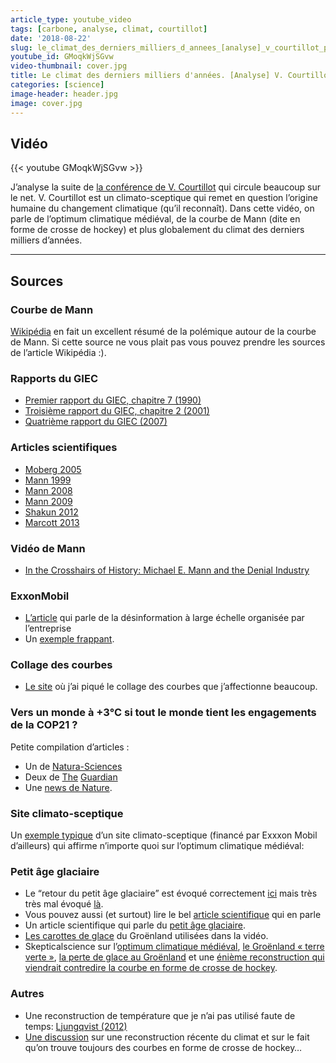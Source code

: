 ```yaml
---
article_type: youtube_video
tags: [carbone, analyse, climat, courtillot]
date: '2018-08-22'
slug: le_climat_des_derniers_milliers_d_annees_[analyse]_v_courtillot_part_2
youtube_id: GMoqkWjSGvw
video-thumbnail: cover.jpg
title: Le climat des derniers milliers d'années. [Analyse] V. Courtillot Part. 2
categories: [science]
image-header: header.jpg
image: cover.jpg
---
```


## Vidéo

{{< youtube GMoqkWjSGvw >}}

J’analyse la suite de [la conférence de V.
Courtillot](https://www.youtube.com/watch?v=uXeRbbM2AjY) qui circule
beaucoup sur le net. V. Courtillot est un climato-sceptique qui remet en
question l’origine humaine du changement climatique (qu’il reconnaît).
Dans cette vidéo, on parle de l’optimum climatique médiéval, de la courbe
de Mann (dite en forme de crosse de hockey) et plus globalement du climat
des derniers milliers d’années.


<hr>

## Sources

### Courbe de Mann

[Wikipédia](https://en.wikipedia.org/wiki/Hockey_stick_controversy) en fait un excellent résumé de la polémique autour de la courbe de Mann. Si cette source ne vous plait pas vous pouvez prendre les sources de l’article Wikipédia :).

### Rapports du GIEC

- [Premier rapport du GIEC, chapitre 7 (1990)](http://www.ipcc.ch/ipccreports/far/wg_I/ipcc_far_wg_I_chapter_07.pdf)
- [Troisième rapport du GIEC, chapitre 2 (2001)](https://www.ipcc.ch/ipccreports/tar/wg1/pdf/TAR-02.PDF)  
- [Quatrième rapport du GIEC (2007)](http://www.ipcc.ch/pdf/assessment-report/ar4/wg1/ar4-wg1-chapter6.pdf)  

### Articles scientifiques

- [Moberg 2005](https://www.nature.com/articles/nature03265)  
- [Mann 1999](https://agupubs.onlinelibrary.wiley.com/doi/epdf/10.1029/1999GL900070)  
- [Mann 2008](http://www.pnas.org/content/105/36/13252)  
- [Mann 2009](http://www.meteo.psu.edu/holocene/public_html/shared/articles/MannetalScience09.pdf)  
- [Shakun 2012](https://www.nature.com/articles/nature10915)  
- [Marcott 2013](http://science.sciencemag.org/content/339/6124/1198)  

### Vidéo de Mann

- [In the Crosshairs of History: Michael E. Mann and the Denial Industry](https://www.youtube.com/watch?v=gor8oxf9qLQ&feature=youtu.be)  

### ExxonMobil
- [L’article](http://iopscience.iop.org/article/10.1088/1748-9326/aa815f) qui parle de la désinformation à large échelle organisée par l’entreprise
- Un [exemple frappant](https://tamino.wordpress.com/2015/10/22/spot-the-denial/).

### Collage des courbes

- [Le site](https://tamino.wordpress.com/2013/03/22/global-temperature-change-the-big-picture/) où j’ai piqué le collage des courbes que j’affectionne beaucoup.

### Vers un monde à +3°C si tout le monde tient les engagements de la COP21 ?

Petite compilation d’articles :

- Un de [Natura-Sciences](http://www.natura-sciences.com/environnement/cop-21-rechauffement-3-degres911.html)
- Deux de [The](https://www.theguardian.com/environment/2015/dec/12/paris-climate-deal-key-points) [Guardian](https://www.theguardian.com/environment/2016/nov/03/world-on-track-for-3c-of-warming-under-current-global-climate-pledges-warns-un)
- Une [news de Nature](https://www.nature.com/news/prove-paris-was-more-than-paper-promises-1.22378).

### Site climato-sceptique

Un [exemple typique](http://www.co2science.org/subject/m/summaries/mwpantarctica.php) d’un site climato-sceptique (financé par Exxxon Mobil d’ailleurs) qui affirme n’importe quoi sur l’optimum climatique médiéval:

### Petit âge glaciaire

- Le “retour du petit âge glaciaire” est évoqué correctement [ici](https://www.theguardian.com/environment/climate-consensus-97-per-cent/2018/jan/09/the-imminent-mini-ice-age-myth-is-back-and-its-still-wrong) mais très très mal évoqué [là](https://www.contrepoints.org/2015/07/17/214380-une-nouvelle-ere-glaciaire-se-profile-a-lhorizon-2030).
- Vous pouvez aussi (et surtout) lire le bel [article scientifique](http://www.pik-potsdam.de/~stefan/Publications/Journals/feulner_rahmstorf_2010.pdf) qui en parle
- Un article scientifique qui parle du [petit âge glaciaire](http://www.personal.reading.ac.uk/~ym901336/pdfs/350_swsc170014.pdf).
- [Les carottes de glace](ftp://ftp.ncdc.noaa.gov/pub/data/paleo/icecore/greenland/summit/gisp2/isotopes/gisp2_temp_accum_alley2000.txt) du Groënland utilisées dans la vidéo.
- Skepticalscience sur l’[optimum climatique médiéval](https://skepticalscience.com/medieval-warm-period-intermediate.htm), [le Groënland « terre verte »](https://skepticalscience.com/greenland-used-to-be-green-basic.htm), [la perte de glace au Groënland](https://skepticalscience.com/Greenland-lost-fraction-of-ice-mass.htm) et une [énième reconstruction qui viendrait contredire la courbe en forme de crosse de hockey](https://skepticalscience.com/ljungqvist-broke-the-hockey-stick.htm).

### Autres

- Une reconstruction de température que je n’ai pas utilisé faute de temps: [Ljungqvist (2012)](https://www.clim-past.net/8/227/2012/cp-8-227-2012.pdf)
- [Une discussion](https://tamino.wordpress.com/2016/01/15/n-trend-new-kid-on-the-hockey-rink/) sur une reconstruction récente du climat et sur le fait qu’on trouve toujours des courbes en forme de crosse de hockey…
